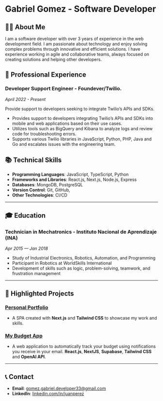 # Gabriel Gomez - Software Developer

## 👨‍💻 About Me

I am a software developer with over 3 years of experience in the web development field. I am passionate about technology and enjoy solving complex problems through innovative and efficient solutions. I have experience working in agile and collaborative teams, always focused on creating solutions and helping other developers.

## 💼 Professional Experience

### Developer Support Engineer - **Foundever/Twilio.**
_April 2022 - Present_

Provide support to developers seeking to integrate Twilio’s APIs and SDKs.
- Provides support to developers integrating Twilio’s APIs and SDKs into mobile and web applications based on their use cases.
- Utilizes tools such as BigQuery and Kibana to analyze logs and review code for troubleshooting errors.
- Supports various Twilio libraries in JavaScript, Python, PHP, Java and Go and escalates issues with the engineering team.


## 📚 Technical Skills

- **Programming Languages**: JavaScript, TypeScript, Python
- **Frameworks and Libraries**: React.js, Next.js, Node.js, Express
- **Databases**: MongoDB, PostgreSQL
- **Version Control**: Git, GitHub, 
- **Other Technologies**: CI/CD

---

## 🎓 Education

### Technician in Mechatronics - **Instituto Nacional de Aprendizaje (INA)**
_Apr 2015 — Jan 2018_

- Study of Industrial Electronics, Robotics, Automation, and Programming
- Participant in Robotics at WorldSkills International
- Development of skills such as logic, problem-solving, teamwork, and frustration management

---

## 🚀 Highlighted Projects

### [Personal Portfolio](https://lggm33.github.io/lggm33/)
- A SPA created with **Next.js** and **Tailwind CSS** to showcase my work and skills.

### [My Budget App](https://www.mybudgetapp.shop/)
-  A web application to automatically track your budget using notifications you receive in your email. **React.js**, **NextJS**, **Supabase**, **Tailwind CSS** and **OpenAI API**.

---

## 📞 Contact

- **Email**: gomez.gabriel.developer33@gmail.com
- **LinkedIn**: [linkedin.com/in/juanperez](https:www.linkedin.com/in/lgomez33)


